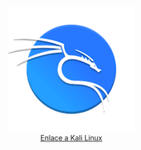 <p align="center">
  <img src="kali_logo.png" alt="Kali Logo" width="50%" /><br>
  <a href="https://www.kali.org/get-kali/#kali-platforms">Enlace a Kali Linux</a>
</p>
